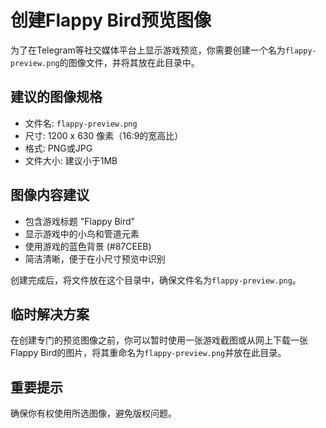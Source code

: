 # 创建Flappy Bird预览图像

为了在Telegram等社交媒体平台上显示游戏预览，你需要创建一个名为`flappy-preview.png`的图像文件，并将其放在此目录中。

## 建议的图像规格

- 文件名: `flappy-preview.png`
- 尺寸: 1200 x 630 像素（16:9的宽高比）
- 格式: PNG或JPG
- 文件大小: 建议小于1MB

## 图像内容建议

- 包含游戏标题 "Flappy Bird"
- 显示游戏中的小鸟和管道元素
- 使用游戏的蓝色背景 (#87CEEB)
- 简洁清晰，便于在小尺寸预览中识别

创建完成后，将文件放在这个目录中，确保文件名为`flappy-preview.png`。

## 临时解决方案

在创建专门的预览图像之前，你可以暂时使用一张游戏截图或从网上下载一张Flappy Bird的图片，将其重命名为`flappy-preview.png`并放在此目录。

## 重要提示

确保你有权使用所选图像，避免版权问题。 